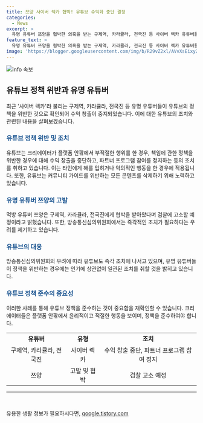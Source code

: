 ```yaml
---
title: 쯔양 사이버 렉카 협박! 유튜브 수익화 중단 결정
categories:
  - News
excerpt: >
  유명 유튜버 쯔양을 협박한 의혹을 받는 구제역, 카라큘라, 전국진 등 사이버 렉카 유튜버들의 수익화가 중지됐다. 유튜브는 이들의 유튜브 파트너프로그램 참여를 정지하고, 플랫폼 안팎에서 부적절한 행위를 한 크리에이터에 대해 불이익을 줄 것이라 밝혔다. 특히 광고 게재와 수익 창출이 불가능하며, 해당 크리에이터들은 파트너 프로그램에서 제외될 수 있다. 또한, 유튜브는 커뮤니티 가이드를 위반하는 콘텐츠를 삭제하고 있으며, 이러한 결정은 채널의 인기에 영향을 받지 않는다. 먹방 유튜버 쯔양은 구제역, 카라큘라, 전국진을 검찰에 고소할 예정이며, 방송통신심의위원회도 이 문제에 대한 대책을 마련할 필요성을 제기하고 있다.
feature_text: >
  유명 유튜버 쯔양을 협박한 의혹을 받는 구제역, 카라큘라, 전국진 등 사이버 렉카 유튜버들의 수익화가 중지됐다. 유튜브는 이들의 유튜브 파트너프로그램 참여를 정지하고, 플랫폼 안팎에서 부적절한 행위를 한 크리에이터에 대해 불이익을 줄 것이라 밝혔다. 특히 광고 게재와 수익 창출이 불가능하며, 해당 크리에이터들은 파트너 프로그램에서 제외될 수 있다. 또한, 유튜브는 커뮤니티 가이드를 위반하는 콘텐츠를 삭제하고 있으며, 이러한 결정은 채널의 인기에 영향을 받지 않는다. 먹방 유튜버 쯔양은 구제역, 카라큘라, 전국진을 검찰에 고소할 예정이며, 방송통신심의위원회도 이 문제에 대한 대책을 마련할 필요성을 제기하고 있다.
image: 'https://blogger.googleusercontent.com/img/b/R29vZ2xl/AVvXsEixyZcFfHzMRdzZMjFBmAUKJYCLCGyLL1o632UiGVXcaFdKo_bkvkuCioo0uUKlGfBVcT3P84aROyZIXSBEx3Aw5nCQ3pTgDom1WDC4m8eifvWiAmWEEVb4x6G_l8C0QH225ldMjyaFvpxGEBGNO37VmDTDMHGhJPq73UglMfDca1-0aw/s1600/blogspot.png'
---
```


<p><img src="https://blogger.googleusercontent.com/img/b/R29vZ2xl/AVvXsEixyZcFfHzMRdzZMjFBmAUKJYCLCGyLL1o632UiGVXcaFdKo_bkvkuCioo0uUKlGfBVcT3P84aROyZIXSBEx3Aw5nCQ3pTgDom1WDC4m8eifvWiAmWEEVb4x6G_l8C0QH225ldMjyaFvpxGEBGNO37VmDTDMHGhJPq73UglMfDca1-0aw/s1600/blogspot.png" alt="info 속보" /></p>

<h2 data-ke-size="size26">유튜브 정책 위반과 유명 유튜버</h2>

<p data-ke-size="size16">최근 '사이버 렉카'라 불리는 구제역, 카라큘라, 전국진 등 유명 유튜버들이 유튜브의 정책을 위반한 것으로 확인되어 수익 창출이 중지되었습니다. 이에 대한 유튜브의 조치와 관련된 내용을 살펴보겠습니다. </p>

<h3><b><span style="color: #1a5490;">유튜브 정책 위반 및 조치</span></b></h3>

<p data-ke-size="size16">유튜브는 크리에이터가 플랫폼 안팎에서 부적절한 행위를 한 경우, 책임에 관한 정책을 위반한 경우에 대해 수익 창출을 중단하고, 파트너 프로그램 참여를 정지하는 등의 조치를 취하고 있습니다. 이는 타인에게 해를 입히거나 악의적인 행동을 한 경우에 적용됩니다. 또한, 유튜브는 커뮤니티 가이드를 위반하는 모든 콘텐츠를 삭제하기 위해 노력하고 있습니다.</p>

<h3><b><span style="color: #1a5490;">유명 유튜버 쯔양의 고발</span></b></h3>

<p data-ke-size="size16">먹방 유튜버 쯔양은 구제역, 카라큘라, 전국진에게 협박을 받아왔다며 검찰에 고소할 예정이라고 밝혔습니다. 또한, 방송통신심의위원회에서는 즉각적인 조치가 필요하다는 우려를 제기하고 있습니다.</p>

<h3><b><span style="color: #1a5490;">유튜브의 대응</span></b></h3>

<p data-ke-size="size16">방송통신심의위원회의 우려에 따라 유튜브도 즉각 조치에 나서고 있으며, 유명 유튜버들이 정책을 위반하는 경우에는 인기에 상관없이 일관된 조치를 취할 것을 밝히고 있습니다.</p>

<h3><b><span style="color: #1a5490;">유튜브 정책 준수의 중요성</span></b></h3>

<p data-ke-size="size16">이러한 사례를 통해 유튜브 정책을 준수하는 것이 중요함을 재확인할 수 있습니다. 크리에이터들은 플랫폼 안팎에서 윤리적이고 적절한 행동을 보이며, 정책을 준수하여야 합니다.</p>

<table>
    <tr>
        <td style="text-align: center; height: 17px;"><b>유튜버</b></td>
        <td style="text-align: center; height: 17px;"><b>유형</b></td>
        <td style="text-align: center; height: 17px;"><b>조치</b></td>
    </tr>
    <tr>
        <td style="text-align: center; height: 17px;">구제역, 카라큘라, 전국진</td>
        <td style="text-align: center; height: 17px;">사이버 렉카</td>
        <td style="text-align: center; height: 17px;">수익 창출 중단, 파트너 프로그램 참여 정지</td>
    </tr>
    <tr>
        <td style="text-align: center; height: 17px;">쯔양</td>
        <td style="text-align: center; height: 17px;">고발 및 협박</td>
        <td style="text-align: center; height: 17px;">검찰 고소 예정</td>
    </tr>
</table>

<hr>

<p data-ke-size="size16">&nbsp;</p>
유용한 생활 정보가 필요하시다면, <a href="https://qoogle.tistory.com" rel="dofollow">qoogle.tistory.com</a>


